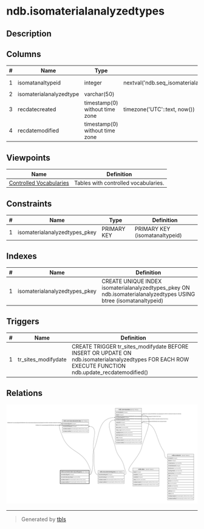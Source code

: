 # ndb.isomaterialanalyzedtypes

## Description

## Columns

| # | Name                    | Type                           | Default                                                                | Nullable | Children                                                                                    | Parents | Comment |
| - | ----------------------- | ------------------------------ | ---------------------------------------------------------------------- | -------- | ------------------------------------------------------------------------------------------- | ------- | ------- |
| 1 | isomatanaltypeid        | integer                        | nextval('ndb.seq_isomaterialanalyzedtypes_isomatanaltypeid'::regclass) | false    | [ndb.isomatanalsubstrate](ndb.isomatanalsubstrate.md) [ndb.isometadata](ndb.isometadata.md) |         |         |
| 2 | isomaterialanalyzedtype | varchar(50)                    |                                                                        | false    |                                                                                             |         |         |
| 3 | recdatecreated          | timestamp(0) without time zone | timezone('UTC'::text, now())                                           | false    |                                                                                             |         |         |
| 4 | recdatemodified         | timestamp(0) without time zone |                                                                        | false    |                                                                                             |         |         |

## Viewpoints

| Name                                      | Definition                           |
| ----------------------------------------- | ------------------------------------ |
| [Controlled Vocabularies](viewpoint-0.md) | Tables with controlled vocabularies. |

## Constraints

| # | Name                          | Type        | Definition                     |
| - | ----------------------------- | ----------- | ------------------------------ |
| 1 | isomaterialanalyzedtypes_pkey | PRIMARY KEY | PRIMARY KEY (isomatanaltypeid) |

## Indexes

| # | Name                          | Definition                                                                                                       |
| - | ----------------------------- | ---------------------------------------------------------------------------------------------------------------- |
| 1 | isomaterialanalyzedtypes_pkey | CREATE UNIQUE INDEX isomaterialanalyzedtypes_pkey ON ndb.isomaterialanalyzedtypes USING btree (isomatanaltypeid) |

## Triggers

| # | Name                | Definition                                                                                                                                            |
| - | ------------------- | ----------------------------------------------------------------------------------------------------------------------------------------------------- |
| 1 | tr_sites_modifydate | CREATE TRIGGER tr_sites_modifydate BEFORE INSERT OR UPDATE ON ndb.isomaterialanalyzedtypes FOR EACH ROW EXECUTE FUNCTION ndb.update_recdatemodified() |

## Relations

![er](ndb.isomaterialanalyzedtypes.svg)

---

> Generated by [tbls](https://github.com/k1LoW/tbls)